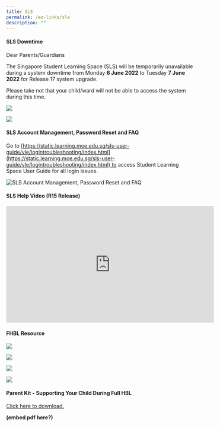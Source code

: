 ```yaml
---
title: SLS
permalink: /ez-links/sls
description: ""
---
```

#### SLS Downtime

Dear Parents/Guardians  
  
The Singapore Student Learning Space (SLS) will be temporarily unavailable during a system downtime from Monday **6 June 2022** to Tuesday **7 June 2022** for Release 17 system upgrade.     
  
Please take not that your child/ward will not be able to access the system during this time.

![](/images/SLS%20Downtime_1.png)

![](/images/SLS%20Downtime_2.png)

#### SLS Account Management, Password Reset and FAQ

Go to [https://static.learning.moe.edu.sg/sls-user-guide/vle/logintroubleshooting/index.html](https://static.learning.moe.edu.sg/sls-user-guide/vle/logintroubleshooting/index.html) to access Student Learning Space User Guide for all login issues.

![SLS Account Management, Password Reset and FAQ](/images/SLS%20Account%20Management,%20Password%20Reset%20and%20FAQ.jpg)

#### SLS Help Video (R15 Release) 

<iframe width="560" height="315" src="https://www.youtube.com/embed/ObEV13HsxHo" title="YouTube video player" frameborder="0" allow="accelerometer; autoplay; clipboard-write; encrypted-media; gyroscope; picture-in-picture" allowfullscreen></iframe>

#### FHBL Resource

![](/images/FHBL%20Resource%201%20-%20Uploading%20of%20Audio%20and%20Video%20Files1024_1.jpg)

![](/images/FHBL%20Resource%202_Clear%20browsing%20history%20and%20Cache%20for%20students1024_1.jpg)

![](/images/FHBL%20Resource%203%20-%20Ensuring%20smooth%20HBL%20lessons%20May20211024_1.jpg)

![](/images/FHBL%20Resource%204%20-%20Search%20MOE%20Library.jpg)

#### Parent Kit - Supporting Your Child During Full HBL


[Click here to download.](/files/Parent%20Kit%20-%20Supporting%20Your%20Child%20During%20Full%20HBL.pdf)

**(embed pdf here?)**